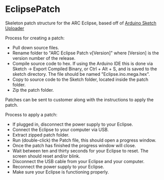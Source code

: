 # EclipsePatch

Skeleton patch structure for the ARC Eclipse, based off of <a href="https://github.com/twinearthsoftware/ArduinoSketchUploader">Arduino Sketch Uploader</a>

Process for creating a patch:

<ul>
  <li>
    Pull down source files.
  </li>
  <li>
    Rename folder to "ARC Eclipse Patch v[Version]" where [Version] is the version number of the release.
  </li>
  <li>
    Compile source code to hex. If using the Arduino IDE this is done via Sketch -> Export Compiled Binary, or Ctrl + Alt + S, and is saved to the sketch directory. The file should be named "Eclipse.ino.mega.hex".
  </li>
  <li>
    Copy to source code to the Sketch folder, located inside the patch folder.
  </li>
  <li>
    Zip the patch folder.
  </li>
</ul>

Patches can be sent to customer along with the instructions to apply the patch.

Process to apply a patch:

<ul>
  <li>
    If plugged in, disconnect the power supply to your Eclipse.
  </li>
  <li>
    Connect the Eclipse to your computer via USB.
  </li>
  <li>
    Extract zipped patch folder.
  </li>
  <li>
    Run (double-click) the Patch file, this should open a progress window.
  </li>
  <li>
    Once the patch has finished the progress window will close.
  </li>
  <li>
    Wait between ten and thirty seconds for your Eclipse to reset. The screen should reset and/or blink.
  </li>
  <li>
    Disconnect the USB cable from your Eclipse and your computer.
  </li>
  <li>
    Reconnect the power supply to your Eclipse.
  </li>
  <li>
    Make sure your Eclipse is functioning properly.
  </li>
</ul>
  

